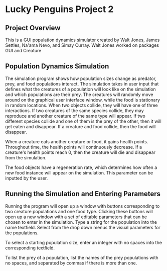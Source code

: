# Lucky Penguins Project 2
## Project Overview
This is a GUI population dynamics simulator created by Walt Jones, James Settles, Na'ama Nevo, and Simay Curray. 
Walt Jones worked on packages GUI and Creature
## Population Dynamics Simulation
The simulation program shows how population sizes change as predator, prey, and food populations interact. The simulation takes in user input that defines what the creatures of a population will look like on the simulation and which populations are their prey. The creatures will randomly move around on the graphical user interface window, while the food is stationary in random locations. When two objects collide, they will have one of three interactions. If two creatures of the same species collide, they may reproduce and another creature of the same type will appear. If two different species collide and one of them is the prey of the other, then it will get eaten and disappear. If a creature and food collide, then the food will disappear.

When a creature eats another creature or food, it gains health points. Throughout time, the health points will continuously decrease. If a creature's health points reach 0, then the creature will die and disappear from the simulation.

The food objects have a regeneration rate, which determines how often a new food instance will appear on the simulation. This parameter can be inputted by the user.

## Running the Simulation and Entering Parameters

Running the program will open up a window with buttons corresponding to two creature populations and one food type. Clicking these buttons will open up a new window with a set of editable parameters that can be chosen to enter in the simulation. Type a string for the population into the name textfield. Select from the drop down menus the visual parameters for the populations.

To select a starting population size, enter an integer with no spaces into the corresponding textfield.

To list the prey of a population, list the names of the prey populations with no spaces, and separated by commas if there is more than one.
